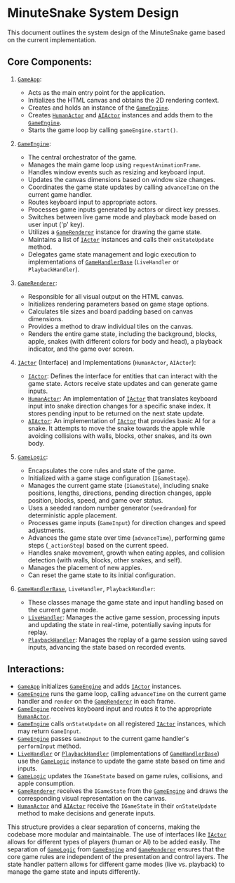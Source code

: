 # MinuteSnake System Design

This document outlines the system design of the MinuteSnake game based on the current implementation.

## Core Components:

1.  [`GameApp`](src/app.ts):
    *   Acts as the main entry point for the application.
    *   Initializes the HTML canvas and obtains the 2D rendering context.
    *   Creates and holds an instance of the [`GameEngine`](src/game-engine.ts).
    *   Creates [`HumanActor`](src/actors.ts) and [`AIActor`](src/actors.ts) instances and adds them to the [`GameEngine`](src/game-engine.ts).
    *   Starts the game loop by calling `gameEngine.start()`.

2.  [`GameEngine`](src/game-engine.ts):
    *   The central orchestrator of the game.
    *   Manages the main game loop using `requestAnimationFrame`.
    *   Handles window events such as resizing and keyboard input.
    *   Updates the canvas dimensions based on window size changes.
    *   Coordinates the game state updates by calling `advanceTime` on the current game handler.
    *   Routes keyboard input to appropriate actors.
    *   Processes game inputs generated by actors or direct key presses.
    *   Switches between live game mode and playback mode based on user input ('p' key).
    *   Utilizes a [`GameRenderer`](src/game-renderer.ts) instance for drawing the game state.
    *   Maintains a list of [`IActor`](src/actors.ts) instances and calls their `onStateUpdate` method.
    *   Delegates game state management and logic execution to implementations of [`GameHandlerBase`](src/backend/state-handlers.ts) (`LiveHandler` or `PlaybackHandler`).

3.  [`GameRenderer`](src/game-renderer.ts):
    *   Responsible for all visual output on the HTML canvas.
    *   Initializes rendering parameters based on game stage options.
    *   Calculates tile sizes and board padding based on canvas dimensions.
    *   Provides a method to draw individual tiles on the canvas.
    *   Renders the entire game state, including the background, blocks, apple, snakes (with different colors for body and head), a playback indicator, and the game over screen.

4.  [`IActor`](src/actors.ts) (Interface) and Implementations (`HumanActor`, `AIActor`):
    *   [`IActor`](src/actors.ts): Defines the interface for entities that can interact with the game state. Actors receive state updates and can generate game inputs.
    *   [`HumanActor`](src/actors.ts): An implementation of [`IActor`](src/actors.ts) that translates keyboard input into snake direction changes for a specific snake index. It stores pending input to be returned on the next state update.
    *   [`AIActor`](src/actors.ts): An implementation of [`IActor`](src/actors.ts) that provides basic AI for a snake. It attempts to move the snake towards the apple while avoiding collisions with walls, blocks, other snakes, and its own body.

5.  [`GameLogic`](src/backend/game-logic.ts):
    *   Encapsulates the core rules and state of the game.
    *   Initialized with a game stage configuration (`IGameStage`).
    *   Manages the current game state (`IGameState`), including snake positions, lengths, directions, pending direction changes, apple position, blocks, speed, and game over status.
    *   Uses a seeded random number generator (`seedrandom`) for deterministic apple placement.
    *   Processes game inputs (`GameInput`) for direction changes and speed adjustments.
    *   Advances the game state over time (`advanceTime`), performing game steps (`_actionStep`) based on the current speed.
    *   Handles snake movement, growth when eating apples, and collision detection (with walls, blocks, other snakes, and self).
    *   Manages the placement of new apples.
    *   Can reset the game state to its initial configuration.

6.  [`GameHandlerBase`](src/backend/state-handlers.ts), `LiveHandler`, `PlaybackHandler`:
    *   These classes manage the game state and input handling based on the current game mode.
    *   [`LiveHandler`](src/backend/state-handlers.ts): Manages the active game session, processing inputs and updating the state in real-time, potentially saving inputs for replay.
    *   [`PlaybackHandler`](src/backend/state-handlers.ts): Manages the replay of a game session using saved inputs, advancing the state based on recorded events.

## Interactions:

*   [`GameApp`](src/app.ts) initializes [`GameEngine`](src/game-engine.ts) and adds [`IActor`](src/actors.ts) instances.
*   [`GameEngine`](src/game-engine.ts) runs the game loop, calling `advanceTime` on the current game handler and `render` on the [`GameRenderer`](src/game-renderer.ts) in each frame.
*   [`GameEngine`](src/game-engine.ts) receives keyboard input and routes it to the appropriate [`HumanActor`](src/actors.ts).
*   [`GameEngine`](src/game-engine.ts) calls `onStateUpdate` on all registered [`IActor`](src/actors.ts) instances, which may return `GameInput`.
*   [`GameEngine`](src/game-engine.ts) passes `GameInput` to the current game handler's `performInput` method.
*   [`LiveHandler`](src/backend/state-handlers.ts) or [`PlaybackHandler`](src/backend/state-handlers.ts) (implementations of [`GameHandlerBase`](src/backend/state-handlers.ts)) use the [`GameLogic`](src/backend/game-logic.ts) instance to update the game state based on time and inputs.
*   [`GameLogic`](src/backend/game-logic.ts) updates the `IGameState` based on game rules, collisions, and apple consumption.
*   [`GameRenderer`](src/game-renderer.ts) receives the `IGameState` from the [`GameEngine`](src/game-engine.ts) and draws the corresponding visual representation on the canvas.
*   [`HumanActor`](src/actors.ts) and [`AIActor`](src/actors.ts) receive the `IGameState` in their `onStateUpdate` method to make decisions and generate inputs.

This structure provides a clear separation of concerns, making the codebase more modular and maintainable. The use of interfaces like [`IActor`](src/actors.ts) allows for different types of players (human or AI) to be added easily. The separation of [`GameLogic`](src/backend/game-logic.ts) from [`GameEngine`](src/game-engine.ts) and [`GameRenderer`](src/game-renderer.ts) ensures that the core game rules are independent of the presentation and control layers. The state handler pattern allows for different game modes (live vs. playback) to manage the game state and inputs differently.